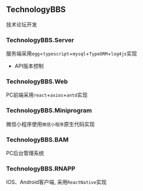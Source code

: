 ## TechnologyBBS

技术论坛开发

### TechnologyBBS.Server

服务端采用`egg`+`typescript`+`mysql`+`TypeORM`+`log4js`实现

- API版本控制

### TechnologyBBS.Web

PC前端采用`react`+`axios`+`antd`实现

### TechnologyBBS.Miniprogram

微信小程序使用`微信小程序`原生代码实现

### TechnologyBBS.BAM

PC后台管理系统

### TechnologyBBS.RNAPP

IOS、Android客户端, 采用`ReactNative`实现


